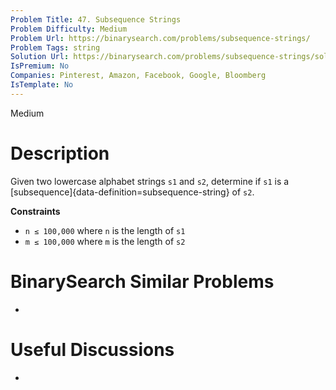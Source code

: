 ```yaml
---
Problem Title: 47. Subsequence Strings
Problem Difficulty: Medium
Problem Url: https://binarysearch.com/problems/subsequence-strings/
Problem Tags: string
Solution Url: https://binarysearch.com/problems/subsequence-strings/solutions/
IsPremium: No
Companies: Pinterest, Amazon, Facebook, Google, Bloomberg
IsTemplate: No
---
```


<span style="color: ;">Medium</span>

# Description

Given two lowercase alphabet strings `s1` and `s2`, determine if `s1` is a [subsequence]{data-definition=subsequence-string} of `s2`.

**Constraints**
- `n ≤ 100,000` where `n` is the length of `s1`
- `m ≤ 100,000` where `m` is the length of `s2`

# BinarySearch Similar Problems

- []()

# Useful Discussions

- []()
